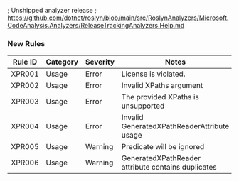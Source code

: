 ﻿; Unshipped analyzer release
; https://github.com/dotnet/roslyn/blob/main/src/RoslynAnalyzers/Microsoft.CodeAnalysis.Analyzers/ReleaseTrackingAnalyzers.Help.md
### New Rules

Rule ID | Category | Severity | Notes
--------|----------|----------|--------------------
XPR001  | Usage    |  Error   | License is violated.
XPR002 | Usage | Error | Invalid XPaths argument
XPR003 | Usage | Error | The provided XPaths is unsupported
XPR004 | Usage | Error | Invalid GeneratedXPathReaderAttribute usage
XPR005 | Usage | Warning | Predicate will be ignored
XPR006 | Usage | Warning | GeneratedXPathReader attribute contains duplicates

